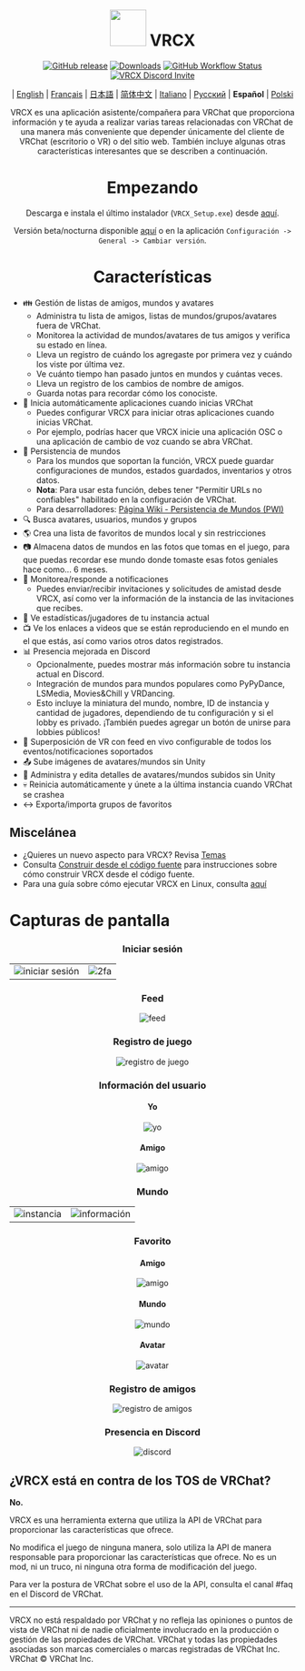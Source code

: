 <div align="center">

# <img src="https://raw.githubusercontent.com/vrcx-team/VRCX/master/VRCX.ico" width="64" height="64"> </img> VRCX

[![GitHub release](https://img.shields.io/github/release/vrcx-team/VRCX.svg)](https://github.com/vrcx-team/VRCX/releases/latest)
[![Downloads](https://img.shields.io/github/downloads/vrcx-team/VRCX/total?color=6451f1)](https://github.com/vrcx-team/VRCX/releases/latest)
[![GitHub Workflow Status](https://github.com/vrcx-team/VRCX/actions/workflows/github_actions.yml/badge.svg)](https://github.com/vrcx-team/VRCX/actions/workflows/github_actions.yml)
[![VRCX Discord Invite](https://img.shields.io/discord/854071236363550763?color=%237289DA&logo=discord&logoColor=white&label=discord)](https://vrcx.app/discord)

| [English](./README.md) | [Français](./README.fr.md) | [日本語](./README.jp.md) | [简体中文](./README.zh_CN.md) | [Italiano](./README.it.md) | [Русский](./README.ru_RU.md) | **Español** | [Polski](./README.pl.md)

VRCX es una aplicación asistente/compañera para VRChat que proporciona información y te ayuda a realizar varias tareas relacionadas con VRChat de una manera más conveniente que depender únicamente del cliente de VRChat (escritorio o VR) o del sitio web. También incluye algunas otras características interesantes que se describen a continuación.

# Empezando

<div align="center">

Descarga e instala el último instalador (`VRCX_Setup.exe`) desde [aquí](https://github.com/vrcx-team/VRCX/releases/latest).

Versión beta/nocturna disponible [aquí](https://vrcx.app/github/nightly) o en la aplicación `Configuración -> General -> Cambiar versión`.

# Características

<div align="left">

- :family: Gestión de listas de amigos, mundos y avatares
    - Administra tu lista de amigos, listas de mundos/grupos/avatares fuera de VRChat.
    - Monitorea la actividad de mundos/avatares de tus amigos y verifica su estado en línea.
    - Lleva un registro de cuándo los agregaste por primera vez y cuándo los viste por última vez.
    - Ve cuánto tiempo han pasado juntos en mundos y cuántas veces.
    - Lleva un registro de los cambios de nombre de amigos.
    - Guarda notas para recordar cómo los conociste.
- :electric_plug: Inicia automáticamente aplicaciones cuando inicias VRChat
    - Puedes configurar VRCX para iniciar otras aplicaciones cuando inicias VRChat.
    - Por ejemplo, podrías hacer que VRCX inicie una aplicación OSC o una aplicación de cambio de voz cuando se abra VRChat.
- :floppy_disk: Persistencia de mundos
    - Para los mundos que soportan la función, VRCX puede guardar configuraciones de mundos, estados guardados, inventarios y otros datos.
    - **Nota**: Para usar esta función, debes tener "Permitir URLs no confiables" habilitado en la configuración de VRChat.
    - Para desarrolladores: [Página Wiki - Persistencia de Mundos (PWI)](<https://github.com/vrcx-team/VRCX/wiki/World-Persistence-(PWI)>)
- :mag: Busca avatares, usuarios, mundos y grupos
- :earth_americas: Crea una lista de favoritos de mundos local y sin restricciones
- :camera: Almacena datos de mundos en las fotos que tomas en el juego, para que puedas recordar ese mundo donde tomaste esas fotos geniales hace como... 6 meses.
- :bell: Monitorea/responde a notificaciones
    - Puedes enviar/recibir invitaciones y solicitudes de amistad desde VRCX, así como ver la información de la instancia de las invitaciones que recibes.
- :scroll: Ve estadísticas/jugadores de tu instancia actual
- :tv: Ve los enlaces a videos que se están reproduciendo en el mundo en el que estás, así como varios otros datos registrados.
- :bar_chart: Presencia mejorada en Discord
    - Opcionalmente, puedes mostrar más información sobre tu instancia actual en Discord.
    - Integración de mundos para mundos populares como PyPyDance, LSMedia, Movies&Chill y VRDancing.
    - Esto incluye la miniatura del mundo, nombre, ID de instancia y cantidad de jugadores, dependiendo de tu configuración y si el lobby es privado. ¡También puedes agregar un botón de unirse para lobbies públicos!
- :crystal_ball: Superposición de VR con feed en vivo configurable de todos los eventos/notificaciones soportados
- :outbox_tray: Sube imágenes de avatares/mundos sin Unity
- :page_facing_up: Administra y edita detalles de avatares/mundos subidos sin Unity
- :skull: Reinicia automáticamente y únete a la última instancia cuando VRChat se crashea
- :left_right_arrow: Exporta/importa grupos de favoritos

## Miscelánea

- ¿Quieres un nuevo aspecto para VRCX? Revisa [Temas](https://github.com/vrcx-team/VRCX/wiki/Themes)
- Consulta [Construir desde el código fuente](https://github.com/vrcx-team/VRCX/wiki/Building-from-source) para instrucciones sobre cómo construir VRCX desde el código fuente.
- Para una guía sobre cómo ejecutar VRCX en Linux, consulta [aquí](https://github.com/vrcx-team/VRCX/wiki/Running-VRCX-on-Linux)

# Capturas de pantalla

<div align="center">

<h3>Iniciar sesión</h3>

<table>
  <tr>
    <td align="center"><img src="https://github-production-user-asset-6210df.s3.amazonaws.com/82102170/251994190-5e6a961e-b2fe-4d3b-bf66-455d8626b8bf.png" alt="iniciar sesión"></td>
    <td align="center"><img src="https://github-production-user-asset-6210df.s3.amazonaws.com/82102170/251994414-a21faf59-6199-45de-94e7-a093a6b8c0ac.png" alt="2fa"></td>
  </tr>
</table>

<h3>Feed</h3>

<img src="https://github-production-user-asset-6210df.s3.amazonaws.com/82102170/251987020-9839a2c9-47db-4271-b1bf-8e07669a7056.png" alt="feed">

<h3>Registro de juego</h3>

<img src="https://github-production-user-asset-6210df.s3.amazonaws.com/82102170/251987498-b82266ed-131d-42ad-be2f-b167f24acf9f.png" alt="registro de juego">

<h3>Información del usuario</h3>

<h4>Yo</h4>

<img src="https://github-production-user-asset-6210df.s3.amazonaws.com/82102170/251990237-0c863d27-141c-4447-82de-4279ab8973ea.png" alt="yo">

<h4>Amigo</h4>

<img src="https://github-production-user-asset-6210df.s3.amazonaws.com/82102170/251989666-8f918786-e632-451d-be29-f92d2c681b80.png" alt="amigo">

<h3>Mundo</h3>

<table>
  <tr>
    <td align="center"><img src="https://github-production-user-asset-6210df.s3.amazonaws.com/82102170/251991003-37a986bb-470c-442b-8ada-31918f7b2017.png" alt="instancia"></td>
    <td align="center"><img src="https://github-production-user-asset-6210df.s3.amazonaws.com/82102170/251991217-0d40846f-ac08-48c0-8e4d-18c35fe0999b.png" alt="información"></td>
  </tr>
</table>

<h3>Favorito</h3>

<h4>Amigo</h4>

<img src="https://github-production-user-asset-6210df.s3.amazonaws.com/82102170/251992424-ba406d0f-787e-4e2d-89bd-4caa0a05d31f.png" alt="amigo">

<h4>Mundo</h4>

<img src="https://github-production-user-asset-6210df.s3.amazonaws.com/82102170/251992950-8f2c6cdc-dc9a-4a60-b59f-9fa80d071359.png" alt="mundo">

<h4>Avatar</h4>

<img src="https://github-production-user-asset-6210df.s3.amazonaws.com/82102170/251993408-66d11100-15a8-484f-b9fd-82be1516c9be.png" alt="avatar">

<h3>Registro de amigos</h3>

<img src="https://github-production-user-asset-6210df.s3.amazonaws.com/82102170/251993741-e2033095-4ceb-4552-8b79-9285325c1e49.png" alt="registro de amigos">

<h3>Presencia en Discord</h3>

<img src="https://github-production-user-asset-6210df.s3.amazonaws.com/82102170/251997318-5a71249c-59fc-4ad6-9194-d6b1d4165600.png" alt="discord">

<!-- Las otras imágenes serán similares a esta -->
</div>

## ¿VRCX está en contra de los TOS de VRChat?

**No.**

VRCX es una herramienta externa que utiliza la API de VRChat para proporcionar las características que ofrece.

No modifica el juego de ninguna manera, solo utiliza la API de manera responsable para proporcionar las características que ofrece. No es un mod, ni un truco, ni ninguna otra forma de modificación del juego.

Para ver la postura de VRChat sobre el uso de la API, consulta el canal #faq en el Discord de VRChat.

---

VRCX no está respaldado por VRChat y no refleja las opiniones o puntos de vista de VRChat ni de nadie oficialmente involucrado en la producción o gestión de las propiedades de VRChat. VRChat y todas las propiedades asociadas son marcas comerciales o marcas registradas de VRChat Inc. VRChat © VRChat Inc.

